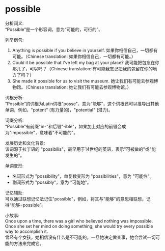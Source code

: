 # possible

分析词义:  
“Possible”是一个形容词，意为“可能的，可行的”。

  

列举例句:

  

1.  Anything is possible if you believe in yourself. 如果你相信自己，一切都有可能。（Chinese translation: 如果你相信自己，一切都有可能。）
2.  Could it be possible that I've left my bag at your place? 我可能把包忘在你那儿了，可以吗？（Chinese translation: 有可能我忘记把我的包留在你的地方了吗？）
3.  She made it possible for us to visit the museum. 她让我们有可能去参观博物馆。（Chinese translation: 她让我们有可能去参观博物馆。）

  

词根分析:  
“Possible”的词根为Latin词根"posse"，意为“能够”，这个词根还可以推导出其他单词，例如，"potent" (有力量的)，"potential" (潜力)。

  

词缀分析:  
“Possible”有前缀"in-"和后缀"-ible"，如果加上对应的前缀会成为"impossible"，意味着"不可能的"。

  

发展历史和文化背景:  
该词源于拉丁语的 "possibilis"，最早用于14世纪的英语，表示"可被做的"或"能发生的"。

  

单词变形:

  

*   名词形式为 "possibility"，单复数变形为 "possibilities"，意为 "可能性"。
*   副词形式为 "possibly"，意为 "可能地"。

  

记忆辅助:  
可以通过联想记忆法记住"possible"，例如，将其与"能够"的意思相联想，记得“能够=possible”。

  

小故事:  
Once upon a time, there was a girl who believed nothing was impossible. Once she set her mind on doing something, she would try every possible way to accomplish it.  
曾经有个女孩，她相信没有什么是不可能的。一旦她决定做某事，她会尝试一切可能的方法来完成它。
